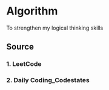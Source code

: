 # Algorithm
To strengthen my logical thinking skills

## Source
### 1. LeetCode

### 2. Daily Coding_Codestates
